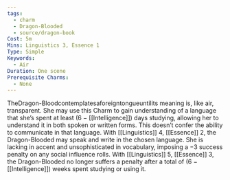 ```yaml
---
tags:
  - charm
  - Dragon-Blooded
  - source/dragon-book
Cost: 5m
Mins: Linguistics 3, Essence 1
Type: Simple
Keywords:
  - Air
Duration: One scene
Prerequisite Charms:
  - None
---
```

TheDragon-Bloodcontemplatesaforeigntongueuntilits meaning is, like air, transparent. She may use this Charm to gain understanding of a language that she’s spent at least (6 − [[Intelligence]]) days studying, allowing her to understand it in both spoken or written forms. This doesn’t confer the ability to communicate in that language. With [[Linguistics]] 4, [[Essence]] 2, the Dragon-Blooded may speak and write in the chosen language. She is lacking in accent and unsophisticated in vocabulary, imposing a −3 success penalty on any social influence rolls. With [[Linguistics]] 5, [[Essence]] 3, the Dragon-Blooded no longer suffers a penalty after a total of (6 − [[Intelligence]]) weeks spent studying or using it.